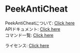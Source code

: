 # PeekAntiCheat

PeekAntiCheatについて: [Click here](./About.md)  
APIドキュメント: [Click here](./BasicAPI.md)  
コマンド一覧: [Click here](./Commands.md)  

ライセンス: [Click here](./LICENSE) 
